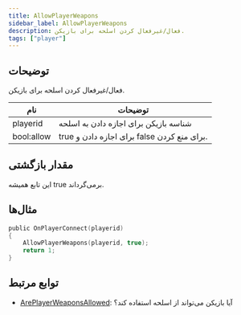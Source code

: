 ```yaml
---
title: AllowPlayerWeapons
sidebar_label: AllowPlayerWeapons
description: فعال/غیرفعال کردن اسلحه برای بازیکن.
tags: ["player"]
---
```


<VersionWarn version='omp v1.1.0.2612' />

## توضیحات

فعال/غیرفعال کردن اسلحه برای بازیکن.

| نام        | توضیحات                                       |
| ---------- | --------------------------------------------- |
| playerid   | شناسه بازیکن برای اجازه دادن به اسلحه         |
| bool:allow | true برای اجازه دادن و false برای منع کردن. |

## مقدار بازگشتی

این تابع همیشه true برمی‌گرداند.

## مثال‌ها

```c
public OnPlayerConnect(playerid)
{
    AllowPlayerWeapons(playerid, true);
    return 1;
}
```

## توابع مرتبط

- [ArePlayerWeaponsAllowed](ArePlayerWeaponsAllowed): آیا بازیکن می‌تواند از اسلحه استفاده کند؟